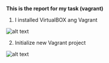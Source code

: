 **This is the report for my task (vagrant)**


1. I installed  VirtualBOX ang Vagrant

![alt text](https://github.com/evgeniy-krupen/vagrant/blob/vagrant/sources/1-1.png "Pic 1")

2. Initialize new Vagrant project

![alt text](https://github.com/evgeniy-krupen/vagrant/blob/vagrant/sources/1-3.png "Pic 2")
